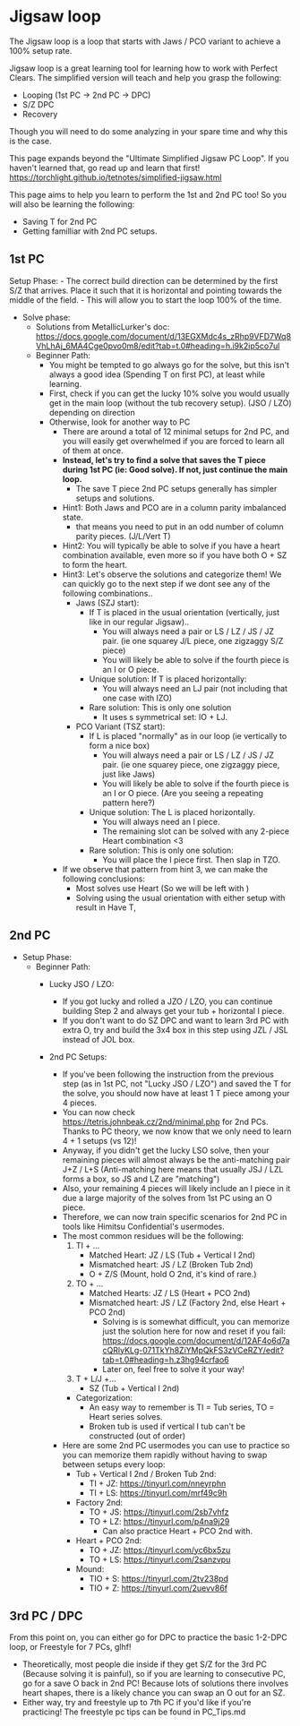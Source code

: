 #  Jigsaw loop
The Jigsaw loop is a loop that starts with Jaws / PCO variant to achieve a 100% setup rate.

Jigsaw loop is a great learning tool for learning how to work with Perfect Clears. The simplified version will teach and help you grasp the following:
- Looping (1st PC -> 2nd PC -> DPC)
- S/Z DPC
- Recovery

Though you will need to do some analyzing in your spare time and why this is the case.

This page expands beyond the "Ultimate Simplified Jigsaw PC Loop". If you haven't learned that, go read up and learn that first!
https://torchlight.github.io/tetnotes/simplified-jigsaw.html

This page aims to help you learn to perform the 1st and 2nd PC too! So you will also be learning the following:
- Saving T for 2nd PC
- Getting familliar with 2nd PC setups.

## 1st PC
Setup Phase:
    - The correct build direction can be determined by the first S/Z that arrives. Place it such that it is horizontal and pointing towards the middle of the field.
        - This will allow you to start the loop 100% of the time.

- Solve phase:
    - Solutions from MetallicLurker's doc: https://docs.google.com/document/d/13EGXMdc4s_zRhp9VFD7Wq8VhLhAj_6MA4Cge0pvo0m8/edit?tab=t.0#heading=h.i9k2ip5co7ul
    - Beginner Path:
        - You might be tempted to go always go for the solve, but this isn't always a good idea (Spending T on first PC), at least while learning.
        - First, check if you can get the lucky 10% solve you would usually get in the main loop (without the tub recovery setup). (JSO / LZO) depending on direction
        - Otherwise, look for another way to PC
            - There are around a total of 12 minimal setups for 2nd PC, and you will easily get overwhelmed if you are forced to learn all of them at once.
            - **Instead, let's try to find a solve that saves the T piece during 1st PC (ie: Good solve). If not, just continue the main loop.**
                - The save T piece 2nd PC setups generally has simpler setups and solutions.
            - Hint1: Both Jaws and PCO are in a column parity imbalanced state.
                - that means you need to put in an odd number of column parity pieces. (J/L/Vert T)
            - Hint2: You will typically be able to solve if you have a heart combination available, even more so if you have both O + SZ to form the heart.
            - Hint3: Let's observe the solutions and categorize them! We can quickly go to the next step if we dont see any of the following combinations..
                - Jaws (SZJ start): 
                    - If T is placed in the usual orientation (vertically, just like in our regular Jigsaw)..
                        - You will always need a pair or LS / LZ / JS / JZ pair. (ie one squarey J/L piece, one zigzaggy S/Z piece)
                        - You will likely be able to solve if the fourth piece is an I or O piece.
                    - Unique solution: If T is placed horizontally:
                        - You will always need an LJ pair (not including that one case with IZO)
                    - Rare solution: This is only one solution
                        - It uses s symmetrical set: IO + LJ.
                - PCO Variant (TSZ start):
                    - If L is placed "normally" as in our loop (ie vertically to form a nice box)
                        - You will always need a pair or LS / LZ / JS / JZ pair. (ie one squarey piece, one zigzaggy piece, just like Jaws)
                        - You will likely be able to solve if the fourth piece is an I or O piece. (Are you seeing a repeating pattern here?)
                    - Unique solution: The L is placed horizontally.
                        - You will always need an I piece.
                        - The remaining slot can be solved with any 2-piece Heart combination \<3
                    - Rare solution: This is only one solution:
                        - You will place the I piece first. Then slap in TZO.
            - If we observe that pattern from hint 3, we can make the following conclusions:
                - Most solves use Heart (So we will be left with )
                - Solving using the usual orientation with either setup with result in Have T, 



## 2nd PC
- Setup Phase:
    - Beginner Path:
        - Lucky JSO / LZO:
            - If you got lucky and rolled a JZO / LZO, you can continue building Step 2 and always get your tub + horizontal I piece.
            - If you don't want to do SZ DPC and want to learn 3rd PC with extra O, try and build the 3x4 box in this step using JZL / JSL instead of JOL box.

        - 2nd PC Setups:
            - If you've been following the instruction from the previous step (as in 1st PC, not "Lucky JSO / LZO") and saved the T for the solve, you should now have at least 1 T piece among your 4 pieces.
            - You can now check https://tetris.johnbeak.cz/2nd/minimal.php for 2nd PCs. Thanks to PC theory, we now know that we only need to learn 4 + 1 setups (vs 12)!
            - Anyway, if you didn't get the lucky LSO solve, then your remaining pieces will almost always be the anti-matching pair J+Z / L+S (Anti-matching here means that usually JSJ / LZL forms a box, so JS and LZ are "matching") 
            - Also, your remaining 4 pieces will likely include an I piece in it due a large majority of the solves from 1st PC using an O piece.
            - Therefore, we can now train specific scenarios for 2nd PC in tools like Himitsu Confidential's usermodes.
            - The most common residues will be the following:
                1. TI + ...
                    - Matched Heart: JZ / LS (Tub + Vertical I 2nd)
                    - Mismatched heart: JS / LZ (Broken Tub 2nd)
                    - O + Z/S (Mount, hold O 2nd, it's kind of rare.)
                2. TO + ...
                    - Matched Hearts: JZ / LS (Heart + PCO 2nd)
                    - Mismatched heart: JS / LZ (Factory 2nd, else Heart + PCO 2nd)
                        - Solving is is somewhat difficult, you can memorize just the solution here for now and reset if you fail: https://docs.google.com/document/d/12AF4o6d7acQRlyKLg-071TkYh8ZiYMpQkFS3zVCeRZY/edit?tab=t.0#heading=h.z3hg94crfao6
                        - Later on, feel free to solve it your way!
                3. T + L/J +...
                    - SZ (Tub + Vertical I 2nd)
                - Categorization: 
                    - An easy way to remember is TI = Tub series, TO = Heart series solves.
                    - Broken tub is used if vertical I tub can't be constructed (out of order)
            - Here are some 2nd PC usermodes you can use to practice so you can memorize them rapidly without having to swap between setups every loop:
                - Tub + Vertical I 2nd / Broken Tub 2nd:
                    - TI + JZ: https://tinyurl.com/nneyrphn
                    - TI + LS: https://tinyurl.com/mrf49c9h
                - Factory 2nd: 
                    - TO + JS: https://tinyurl.com/2sb7vhfz
                    - TO + LZ: https://tinyurl.com/p4na9j29
                        - Can also practice Heart + PCO 2nd with.
                - Heart + PCO 2nd:
                    - TO + JZ: https://tinyurl.com/yc6bx5zu
                    - TO + LS: https://tinyurl.com/2sanzvpu
                - Mound: 
                    - TIO + S: https://tinyurl.com/2tv238pd
                    - TIO + Z:  https://tinyurl.com/2uevv86f

## 3rd PC / DPC
From this point on, you can either go for DPC to practice the basic 1-2-DPC loop, or Freestyle for 7 PCs, glhf!
- Theoretically, most people die inside if they get S/Z for the 3rd PC (Because solving it is painful), so if you are learning to consecutive PC, go for a save O back in 2nd PC! Because lots of solutions there involves heart shapes, there is a likely chance you can swap an O out for an SZ.
- Either way, try and freestyle up to 7th PC if you'd like if you're practicing! The freestyle pc tips can be found in PC_Tips.md
